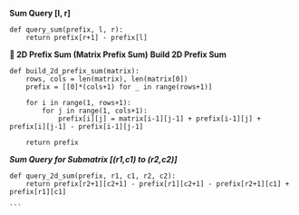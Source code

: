 **Sum Query [l, r]**
```
def query_sum(prefix, l, r):
    return prefix[r+1] - prefix[l]

```

**🚀 2D Prefix Sum (Matrix Prefix Sum)**
**Build 2D Prefix Sum**

```
def build_2d_prefix_sum(matrix):
    rows, cols = len(matrix), len(matrix[0])
    prefix = [[0]*(cols+1) for _ in range(rows+1)]

    for i in range(1, rows+1):
        for j in range(1, cols+1):
            prefix[i][j] = matrix[i-1][j-1] + prefix[i-1][j] + prefix[i][j-1] - prefix[i-1][j-1]

    return prefix

```
***Sum Query for Submatrix [(r1,c1) to (r2,c2)]***

````
def query_2d_sum(prefix, r1, c1, r2, c2):
    return prefix[r2+1][c2+1] - prefix[r1][c2+1] - prefix[r2+1][c1] + prefix[r1][c1]

```
